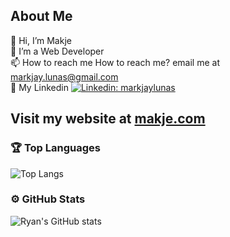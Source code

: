 ## About Me
👋 Hi, I’m Makje<br />
👀 I’m a Web Developer<br />
📫 How to reach me How to reach me? email me at markjay.lunas@gmail.com <br />
💼 My Linkedin    [![Linkedin: markjaylunas](https://img.shields.io/badge/-MarkJay%20Lunas-blue?style=flat-square&logo=Linkedin&logoColor=white&link=https://www.linkedin.com/in/markjaylunas/)](https://www.linkedin.com/in/markjaylunas/)

## Visit my website at [makje.com](https://www.makje.com)

### 🏆 Top Languages
![Top Langs](https://github-readme-stats.vercel.app/api/top-langs/?username=markjaylunas&layout=compact&theme=radical)

### ⚙️ GitHub Stats
![Ryan's GitHub stats](https://github-readme-stats.vercel.app/api?username=markjaylunas&show_icons=true&theme=radical)
